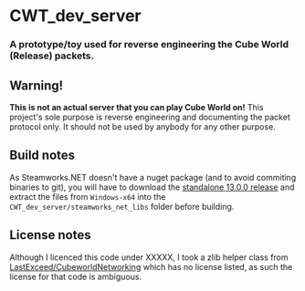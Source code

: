 # CWT_dev_server
### A prototype/toy used for reverse engineering the Cube World (Release) packets.

## Warning!
<b>This is not an actual server that you can play Cube World on!</b> This project's sole purpose is reverse engineering and documenting the packet protocol only. It should not be used by anybody for any other purpose.

## Build notes
As Steamworks.NET doesn't have a nuget package (and to avoid commiting binaries to git), you will have to download the [standalone 13.0.0 release](https://github.com/rlabrecque/Steamworks.NET/releases) and extract the files from `Windows-x64` into the `CWT_dev_server/steamworks_net_libs` folder before building.


## License notes
Although I licenced this code under XXXXX, I took a zlib helper class from [LastExceed/CubeworldNetworking](https://github.com/LastExceed/CubeworldNetworking/blob/mas##ter/Utilities/zlib.cs) which has no license listed, as such the license for that code is ambiguous.
